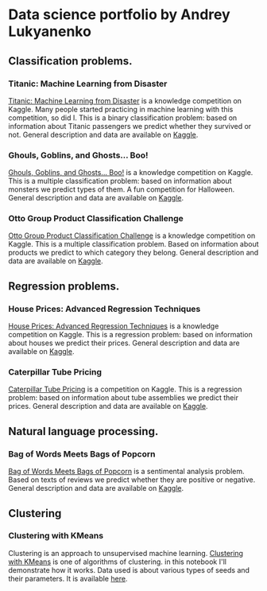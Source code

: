 # Data science portfolio by Andrey Lukyanenko

## Classification problems.
### Titanic: Machine Learning from Disaster
[Titanic: Machine Learning from Disaster](http://nbviewer.jupyter.org/github/Erlemar/Erlemar.github.io/blob/master/Notebooks/Titanic.ipynb) is a knowledge competition on Kaggle. Many people started practicing in machine learning with this competition, so did I. This is a binary classification problem: based on information about Titanic passengers we predict whether they survived or not. General description and data are available on [Kaggle](https://www.kaggle.com/c/titanic).

### Ghouls, Goblins, and Ghosts... Boo!
[Ghouls, Goblins, and Ghosts... Boo!](http://nbviewer.jupyter.org/github/Erlemar/Erlemar.github.io/blob/master/Notebooks/GGG.ipynb) is a knowledge competition on Kaggle. This is a multiple classification problem: based on information about monsters we predict types of them. A fun competition for Halloween. General description and data are available on [Kaggle](https://www.kaggle.com/c/ghouls-goblins-and-ghosts-boo).

### Otto Group Product Classification Challenge
[Otto Group Product Classification Challenge](http://nbviewer.jupyter.org/github/Erlemar/Erlemar.github.io/blob/master/Notebooks/Otto_Group.ipynb) is a knowledge competition on Kaggle. This is a multiple classification problem. Based on information about products we predict to which category they belong. General description and data are available on [Kaggle](https://www.kaggle.com/c/otto-group-product-classification-challenge).

## Regression problems.
### House Prices: Advanced Regression Techniques
[House Prices: Advanced Regression Techniques](http://nbviewer.jupyter.org/github/Erlemar/Erlemar.github.io/blob/master/Notebooks/House_Prices.ipynb) is a knowledge competition on Kaggle. This is a regression problem: based on information about houses we predict their prices. General description and data are available on [Kaggle](https://www.kaggle.com/c/house-prices-advanced-regression-techniques).

### Caterpillar Tube Pricing
[Caterpillar Tube Pricing](http://nbviewer.jupyter.org/github/Erlemar/Erlemar.github.io/blob/master/Notebooks/Caterpillar.ipynb) is a competition on Kaggle. This is a regression problem: based on information about tube assemblies we predict their prices. General description and data are available on [Kaggle](https://www.kaggle.com/c/caterpillar-tube-pricing).


## Natural language processing.
### Bag of Words Meets Bags of Popcorn
[Bag of Words Meets Bags of Popcorn](http://nbviewer.jupyter.org/github/Erlemar/Erlemar.github.io/blob/master/Notebooks/Bag_of_Words.ipynb) is a sentimental analysis problem. Based on texts of reviews we predict whether they are positive or negative. General description and data are available on [Kaggle](https://www.kaggle.com/c/word2vec-nlp-tutorial).

## Clustering
### Clustering with KMeans
Clustering is an approach to unsupervised machine learning. [Clustering with KMeans](http://nbviewer.jupyter.org/github/Erlemar/Erlemar.github.io/blob/master/Notebooks/Clustering_with_K-Means.ipynb) is one of algorithms of clustering. in this notebook I'll demonstrate how it works. Data used is about various types of seeds and their parameters. It is available [here](https://archive.ics.uci.edu/ml/datasets/seeds).
